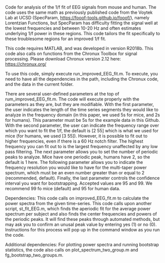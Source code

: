 Code for analysis of the 1/f fit of EEG signals from mouse and human. The code uses the same math as previously published code from the Voytek Lab at UCSD (SpecParam, https://fooof-tools.github.io/fooof/), namely Lorentzian Functions, but SpecParam has difficulty fitting the signal well at the lowest frequencies and between 10-20 Hz and often estimates underlying 1/f power in these regions. This code tailors the fit specifically to these troublesome regions for an improved 1/f fit.

This code requires MATLAB, and was developed in version R2018b. This code also calls on functions from the Chronux Toolbox for signal processing. Please download Chronux version 2.12 here: https://chronux.org/

To use this code, simply execute run_improved_EEG_fit.m. To execute, you need to have all the dependencies in the path, including the Chronux code, and the data in the current folder. 

There are several user-defined parameters at the top of rum_improved_EEG_fit.m. The code will execute properly with the parameters as they are, but they are modifiable. With the first parameter, the user indicates the length of the time series segments they would like to analyze in the frequency domain (in this paper, we used 5s for mice, and 2s for humans). This parameter must be 5s for the example data in this Github. With the second parameter, the user can indicate the frequency range over which you want to fit the 1/f, the default is [2 55] which is what we used for mice (for humans, we used [3 55]). However, it is possible to fit out to higher frequencies, even if there is a 60 Hz notch filter. The highest frequency you can fit out to is the largest frequency unaffected by any low pass filtering. The next parameter allows you to set the number of periodic peaks to analyze. Mice have one periodic peak, humans have 2, so the default is 1 here. The following parameter allows you to indicate the frequency resolution you would like to have for the multi-taper power spectrum, which must be an even number greater than or equal to 2 (recommended, default). Finally, the last parameter controls the confidence interval you want for bootstrapping. Accepted values are 95 and 99. We recommend 99 fo mice (default) and 95 for human data.

Dependencies: This code calls on improved_EEG_fit.m to calculate the power spectra from the given time-series. This code calls upon another script, st_fit_EEG.m, which finds the aperiodic fit for the average power spectrum per subject and also finds the center frequencies and powers of the periodic peaks. It will find these peaks through automated methods, but may ask you to confirm an unusal peak value by entering yes (1) or no (0). Instructions for this process will pop up in the command window as you run the code.

Additional dependencies: For plotting power spectra and running bootstrap statistics, the code also calls on plot_spectrum_two_group.m and fg_bootstrap_two_groups.m.
